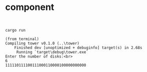 <h1>component</h1><br>

`cargo run`<br>
````
(from terminal)
Compiling tower v0.1.0 (..\tower)
    Finished dev [unoptimized + debuginfo] target(s) in 2.68s
     Running `target\debug\tower.exe`
Enter the number of disks:<br>
6
111110111100111000110000100000000000
````
